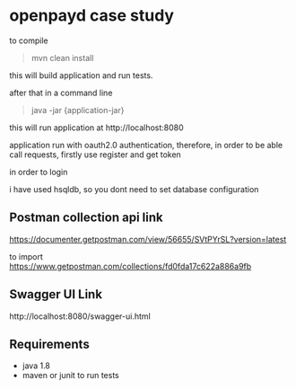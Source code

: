 # openpayd case study

to compile
> mvn clean install

this will build application and run tests.

after that in a command line

> java -jar {application-jar}

this will run application at http://localhost:8080

application run with oauth2.0 authentication, therefore, in order to be able call requests, firstly use register and get token

in order to login


i have used hsqldb, so you dont need to set database configuration

## Postman collection api link

https://documenter.getpostman.com/view/56655/SVtPYrSL?version=latest

to import\
https://www.getpostman.com/collections/fd0fda17c622a886a9fb

## Swagger UI Link

http://localhost:8080/swagger-ui.html


## Requirements
- java 1.8
- maven or junit to run tests
